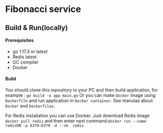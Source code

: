 # Fibonacci service

## Build & Run(locally)

#### Prerequisites

+ go 1.17.3 or latest
+ Redis latest
+ GC compiler
+ Docker

#### Build

You should clone this repository to your PC and then build application, for example : `go build -o app main.go`
Or you can make `Docker` image using `Dockerfile` and run application in `Docker container`. See manulas about `Docker` and `Dockerfiles`.

For Redis installation you can use Docker. Just download Redis image `docker pull redis` and then enter next command:`docker run --name redisDB -p 6379:6379 -d --rm  redis`


